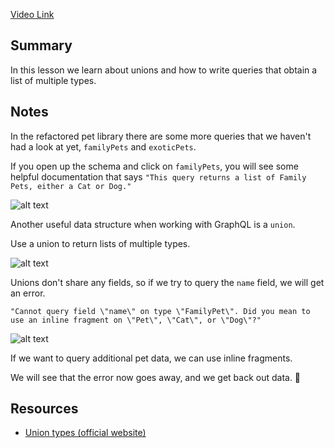 [Video Link](https://egghead.io/lessons/graphql-query-lists-of-multiple-types-using-a-union-in-graphql)

## Summary

In this lesson we learn about unions and how to write queries that obtain a list of multiple types.

## Notes

In the refactored pet library there are some more queries that we haven't had a look at yet, `familyPets` and `exoticPets`.

If you open up the schema and click on `familyPets`, you will see some helpful documentation that says `"This query returns a list of Family Pets, either a Cat or Dog."`

![alt text](https://i.ibb.co/GFGfLQN/scrnli-1-27-2020-9-48-10-AM.png)

Another useful data structure when working with GraphQL is a `union`. 

<TimeStamp start="0:22" end="0:27">

Use a union to return lists of multiple types.

</TimeStamp>

![alt text](https://i.ibb.co/vVm1FRF/scrnli-1-27-2020-9-52-17-AM.png)

Unions don't share any fields, so if we try to query the `name` field, we will get an error.

```
"Cannot query field \"name\" on type \"FamilyPet\". Did you mean to use an inline fragment on \"Pet\", \"Cat\", or \"Dog\"?"
```

![alt text](https://i.ibb.co/zhnjPQ9/scrnli-1-27-2020-9-52-38-AM.png)

<TimeStamp start="1:01" end="1:30">

If we want to query additional pet data, we can use inline fragments.

We will see that the error now goes away, and we get back out data. 🥳

</TimeStamp>

## Resources

- [Union types (official website)](https://graphql.org/learn/schema/#union-types)

